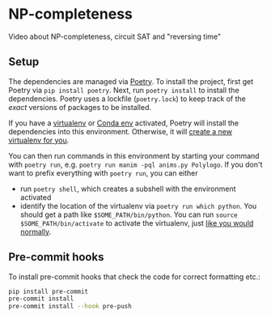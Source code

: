 # NP-completeness

Video about NP-completeness, circuit SAT and "reversing time"

## Setup

The dependencies are managed via [Poetry](https://python-poetry.org/).
To install the project, first get Poetry via `pip install poetry`.
Next, run `poetry install` to install the dependencies.
Poetry uses a lockfile (`poetry.lock`) to keep track of the *exact* versions
of packages to be installed.

If you have a [virtualenv](https://virtualenv.pypa.io/en/latest/)
or [Conda env](https://docs.anaconda.com/miniconda/) activated,
Poetry will install the dependencies into this environment.
Otherwise, it will [create a new virtualenv for you](https://python-poetry.org/docs/configuration/#virtualenvsin-project).

You can then run commands in this environment by starting your command with `poetry run`,
e.g. `poetry run manim -pql anims.py Polylogo`.
If you don't want to prefix everything with `poetry run`, you can either
- run `poetry shell`, which creates a subshell with the environment activated
- identify the location of the virtualenv via `poetry run which python`.
  You should get a path like `$SOME_PATH/bin/python`.
  You can run `source $SOME_PATH/bin/activate` to activate the virtualenv,
  just [like you would normally](https://docs.python.org/3/library/venv.html#how-venvs-work).

## Pre-commit hooks

To install pre-commit hooks that check the code for correct formatting etc.:

```bash
pip install pre-commit
pre-commit install
pre-commit install --hook pre-push
```
